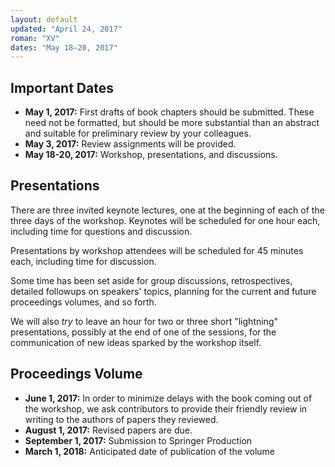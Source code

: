```yaml
---
layout: default
updated: "April 24, 2017"
roman: "XV"
dates: "May 18–20, 2017"
---
```


## Important Dates

- **May 1, 2017:** First drafts of book chapters should be submitted. These need not be formatted, but should be more substantial than an abstract and suitable for preliminary review by your colleagues.
- **May 3, 2017:** Review assignments will be provided.
- **May 18-20, 2017:** Workshop, presentations, and discussions.

## Presentations

There are three invited keynote lectures, one at the beginning of each of the three days of the workshop. Keynotes will be scheduled for one hour each, including time for questions and discussion.

Presentations by workshop attendees will be scheduled for 45 minutes each, including time for discussion.

Some time has been set aside for group discussions, retrospectives, detailed followups on speakers' topics, planning for the current and future proceedings volumes, and so forth.

We will also _try_ to leave an hour for two or three short "lightning" presentations, possibly at the end of one of the sessions, for the communication of new ideas sparked by the workshop itself.

## Proceedings Volume

- **June 1, 2017:** In order to minimize delays with the book coming out of the workshop, we ask contributors to provide their friendly review in writing to the authors of papers they reviewed.  
- **August 1, 2017:** Revised papers are due. 
- **September 1, 2017:** Submission to Springer Production
- **March 1, 2018:** Anticipated date of publication of the volume 
